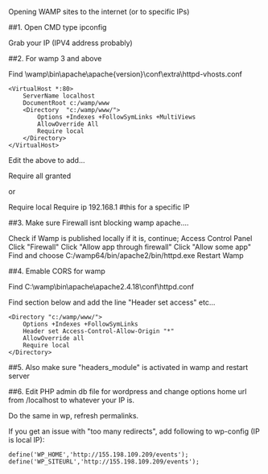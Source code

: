 Opening WAMP sites to the internet (or to specific IPs)


##1. Open CMD type ipconfig

Grab your IP (IPV4 address probably)

##2. For wamp 3 and above

Find \wamp\bin\apache\apache{version}\conf\extra\httpd-vhosts.conf

```
<VirtualHost *:80>
    ServerName localhost
    DocumentRoot c:/wamp/www
    <Directory  "c:/wamp/www/">
        Options +Indexes +FollowSymLinks +MultiViews
        AllowOverride All
        Require local
    </Directory>
</VirtualHost>
```

Edit the above to add...

Require all granted

or

Require local
Require ip 192.168.1  #this for a specific IP

##3. Make sure Firewall isnt blocking wamp apache....

Check if Wamp is published locally if it is, continue;
Access Control Panel
Click "Firewall"
Click "Allow app through firewall"
Click "Allow some app"
Find and choose C:/wamp64/bin/apache2/bin/httpd.exe
Restart Wamp

##4. Emable CORS for wamp

Find C:\wamp\bin\apache\apache2.4.18\conf\httpd.conf

Find section below and add the line "Header set access" etc...

```
<Directory "c:/wamp/www/">
    Options +Indexes +FollowSymLinks
    Header set Access-Control-Allow-Origin "*"
    AllowOverride all
    Require local
</Directory>
```
##5. Also make sure "headers_module" is activated in wamp and restart server

##6. Edit PHP admin db file for wordpress and change options home url from /localhost to whatever your IP is.

Do the same in wp, refresh permalinks.

If you get an issue with "too many redirects", add following to wp-config (IP is local IP):

```
define('WP_HOME','http://155.198.109.209/events');
define('WP_SITEURL','http://155.198.109.209/events');
```